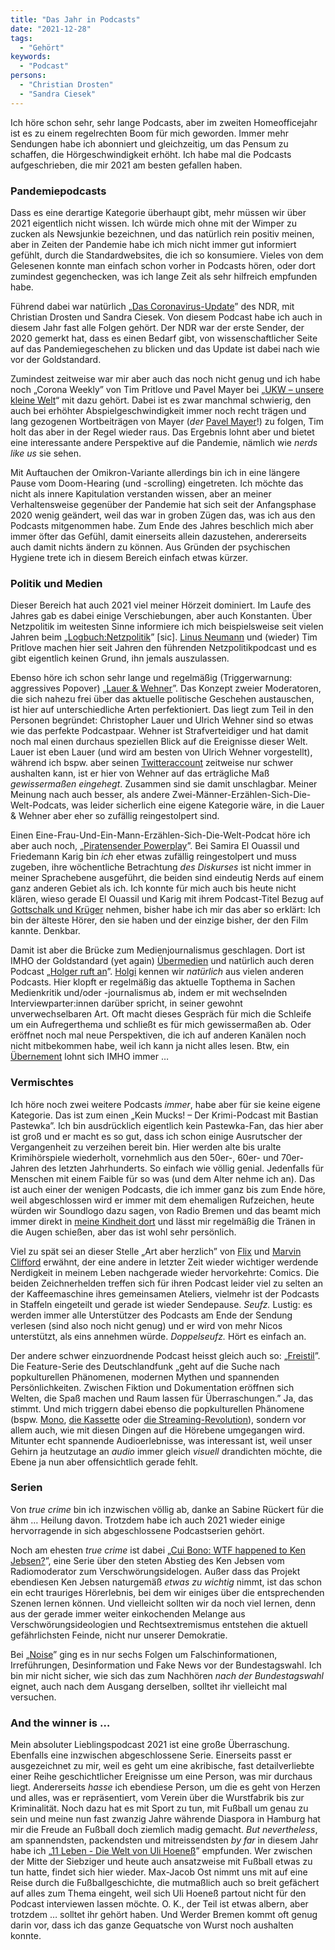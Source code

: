 ```yaml
---
title: "Das Jahr in Podcasts"
date: "2021-12-28"
tags:
  - "Gehört"
keywords:
  - "Podcast"
persons:
  - "Christian Drosten"
  - "Sandra Ciesek"
---
```


Ich höre schon sehr, sehr lange Podcasts, aber im zweiten Homeofficejahr ist es zu einem regelrechten Boom für mich geworden. Immer mehr Sendungen habe ich abonniert und gleichzeitig, um das Pensum zu schaffen, die Hörgeschwindigkeit erhöht. Ich habe mal die Podcasts aufgeschrieben, die mir 2021 am besten gefallen haben.

### Pandemiepodcasts

Dass es eine derartige Kategorie überhaupt gibt, mehr müssen wir über 2021 eigentlich nicht wissen. Ich würde mich ohne mit der Wimper zu zucken als Newsjunkie bezeichnen, und das natürlich rein positiv meinen, aber in Zeiten der Pandemie habe ich mich nicht immer gut informiert gefühlt, durch die Standardwebsites, die ich so konsumiere. Vieles von dem Gelesenen konnte man einfach schon vorher in Podcasts hören, oder dort zumindest gegenchecken, was ich lange Zeit als sehr hilfreich empfunden habe.

Führend dabei war natürlich „[Das Coronavirus-Update](https://www.ndr.de/nachrichten/info/podcast4684.html)” des NDR, mit Christian Drosten und Sandra Ciesek. Von diesem Podcast habe ich auch in diesem Jahr fast alle Folgen gehört. Der NDR war der erste Sender, der 2020 gemerkt hat, dass es einen Bedarf gibt, von wissenschaftlicher Seite auf das Pandemiegeschehen zu blicken und das Update ist dabei nach wie vor der Goldstandard.

Zumindest zeitweise war mir aber auch das noch nicht genug und ich habe noch „Corona Weekly” von Tim Pritlove und Pavel Mayer bei „[UKW – unsere kleine Welt](https://ukw.fm/)“ mit dazu gehört. Dabei ist es zwar manchmal schwierig, den auch bei erhöhter Abspielgeschwindigkeit immer noch recht trägen und lang gezogenen Wortbeiträgen von Mayer (_der_ [Pavel Mayer](https://de.wikipedia.org/wiki/Pavel_Mayer)!) zu folgen, Tim holt das aber in der Regel wieder raus. Das Ergebnis lohnt aber und bietet eine interessante andere Perspektive auf die Pandemie, nämlich wie _nerds like us_ sie sehen.

Mit Auftauchen der Omikron-Variante allerdings bin ich in eine längere Pause vom Doom-Hearing (und -scrolling) eingetreten. Ich möchte das nicht als innere Kapitulation verstanden wissen, aber an meiner Verhaltensweise gegenüber der Pandemie hat sich seit der Anfangsphase 2020 wenig geändert, weil das war in groben Zügen das, was ich aus den Podcasts mitgenommen habe. Zum Ende des Jahres beschlich mich aber immer öfter das Gefühl, damit einerseits allein dazustehen, andererseits auch damit nichts ändern zu können. Aus Gründen der psychischen Hygiene trete ich in diesem Bereich einfach etwas kürzer.

### Politik und Medien

Dieser Bereich hat auch 2021 viel meiner Hörzeit dominiert. Im Laufe des Jahres gab es dabei einige Verschiebungen, aber auch Konstanten. Über Netzpolitik im weitesten Sinne informiere ich mich beispielsweise seit vielen Jahren beim „[Logbuch:Netzpolitik](https://logbuch-netzpolitik.de/)” \[sic\]. [Linus Neumann](https://linus-neumann.de/) und (wieder) Tim Pritlove machen hier seit Jahren den führenden Netzpolitikpodcast und es gibt eigentlich keinen Grund, ihn jemals auszulassen.

Ebenso höre ich schon sehr lange und regelmäßig (Triggerwarnung: aggressives Popover) „[Lauer & Wehner](https://lauerundwehner.de/)”. Das Konzept zweier Moderatoren, die sich nahezu frei über das aktuelle politische Geschehen austauschen, ist hier auf unterschiedliche Arten perfektioniert. Das liegt zum Teil in den Personen begründet: Christopher Lauer und Ulrich Wehner sind so etwas wie das perfekte Podcastpaar. Wehner ist Strafverteidiger und hat damit noch mal einen durchaus speziellen Blick auf die Ereignisse dieser Welt. Lauer ist eben Lauer (und wird am besten von Ulrich Wehner vorgestellt), während ich bspw. aber seinen [Twitteraccount](https://twitter.com/Schmidtlepp) zeitweise nur schwer aushalten kann, ist er hier von Wehner auf das erträgliche Maß _gewissermaßen eingehegt_. Zusammen sind sie damit unschlagbar. Meiner Meinung nach auch besser, als andere Zwei-Männer-Erzählen-Sich-Die-Welt-Podcats, was leider sicherlich eine eigene Kategorie wäre, in die Lauer & Wehner aber eher so zufällig reingestolpert sind.

Einen Eine-Frau-Und-Ein-Mann-Erzählen-Sich-Die-Welt-Podcat höre ich aber auch noch, „[Piratensender Powerplay](https://piratensenderpowerplay.podigee.io/)”. Bei Samira El Ouassil und Friedemann Karig bin _ich_ eher etwas zufällig reingestolpert und muss zugeben, ihre wöchentliche Betrachtung _des Diskurses_ ist nicht immer in meiner Sprachebene ausgeführt, die beiden sind eindeutig Nerds auf einem ganz anderen Gebiet als ich. Ich konnte für mich auch bis heute nicht klären, wieso gerade El Ouassil und Karig mit ihrem Podcast-Titel Bezug auf [Gottschalk und Krüger](https://de.wikipedia.org/wiki/Piratensender_Powerplay) nehmen, bisher habe ich mir das aber so erklärt: Ich bin der älteste Hörer, den sie haben und der einzige bisher, der den Film kannte. Denkbar.

Damit ist aber die Brücke zum Medienjournalismus geschlagen. Dort ist IMHO der Goldstandard (yet again) [Übermedien](https://uebermedien.de/) und natürlich auch deren Podcast „[Holger ruft an](https://uebermedien.de/tag/holger-ruft-an/)”. [Holgi](https://de.wikipedia.org/wiki/Holger_Klein) kennen wir _natürlich_ aus vielen anderen Podcasts. Hier klopft er regelmäßig das aktuelle Topthema in Sachen Medienkritik und/oder -journalismus ab, indem er mit wechselnden Interviewparter:innen darüber spricht, in seiner gewohnt unverwechselbaren Art. Oft macht dieses Gespräch für mich die Schleife um ein Aufregerthema und schließt es für mich gewissermaßen ab. Oder eröffnet noch mal neue Perspektiven, die ich auf anderen Kanälen noch nicht mitbekommen habe, weil ich kann ja nicht alles lesen. Btw, ein [Übernement](https://uebermedien.de/abo/) lohnt sich IMHO immer …

### Vermischtes

Ich höre noch zwei weitere Podcasts _immer_, habe aber für sie keine eigene Kategorie. Das ist zum einen „Kein Mucks! – Der Krimi-Podcast mit Bastian Pastewka”. Ich bin ausdrücklich eigentlich kein Pastewka-Fan, das hier aber ist groß und er macht es so gut, dass ich schon einige Ausrutscher der Vergangenheit zu verzeihen bereit bin. Hier werden alte bis uralte Krimihörspiele wiederholt, vornehmlich aus den 50er-, 60er- und 70er-Jahren des letzten Jahrhunderts. So einfach wie völlig genial. Jedenfalls für Menschen mit einem Faible für so was (und dem Alter nehme ich an). Das ist auch einer der wenigen Podcasts, die ich immer ganz bis zum Ende höre, weil abgeschlossen wird er immer mit dem ehemaligen Rufzeichen, heute würden wir Soundlogo dazu sagen, von Radio Bremen und das beamt mich immer direkt in [meine Kindheit dort](https://couchblog.de/blog/2020/02/27/bremen/) und lässt mir regelmäßig die Tränen in die Augen schießen, aber das ist wohl sehr persönlich.

Viel zu spät sei an dieser Stelle „Art aber herzlich” von [Flix](http://www.der-flix.de/) und [Marvin Clifford](http://www.marvinclifford.com/) erwähnt, der eine andere in letzter Zeit wieder wichtiger werdende Nerdigkeit in meinem Leben nachgerade wieder hervorkehrte: Comics. Die beiden Zeichnerhelden treffen sich für ihren Podcast leider viel zu selten an der Kaffeemaschine ihres gemeinsamen Ateliers, vielmehr ist der Podcasts in Staffeln eingeteilt und gerade ist wieder Sendepause. _Seufz._ Lustig: es werden immer alle Unterstützer des Podcasts am Ende der Sendung verlesen (sind also noch nicht genug) und er wird von mehr Nicos unterstützt, als eins annehmen würde. _Doppelseufz._ Hört es einfach an.

Der andere schwer einzuordnende Podcast heisst gleich auch so: „[Freistil](https://www.ardaudiothek.de/sendung/freistil/24534068/)”. Die Feature-Serie des Deutschlandfunk „geht auf die Suche nach popkulturellen Phänomenen, modernen Mythen und spannenden Persönlichkeiten. Zwischen Fiktion und Dokumentation eröffnen sich Welten, die Spaß machen und Raum lassen für Überraschungen.” Ja, das stimmt. Und mich triggern dabei ebenso die popkulturellen Phänomene (bspw. [Mono](https://www.ardaudiothek.de/episode/freistil/mehr-als-nur-ein-kanal-back-to-mono/deutschlandfunk/91988770/), [die Kassette](https://www.ardaudiothek.de/episode/freistil/die-kassette-zwischen-nostalgie-und-renaissance-bandsalat-liebevoll-zubereitet/deutschlandfunk/92371186/) oder [die Streaming-Revolution](https://www.ardaudiothek.de/episode/freistil/wie-netflix-und-co-die-welt-veraendern-die-streaming-revolution/deutschlandfunk/94452026/)), sondern vor allem auch, wie mit diesen Dingen auf die Hörebene umgegangen wird. Mitunter echt spannende Audioerlebnisse, was interessant ist, weil unser Gehirn ja heutzutage an _audio_ immer gleich _visuell_ drandichten möchte, die Ebene ja nun aber offensichtlich gerade fehlt.

### Serien

Von _true crime_ bin ich inzwischen völlig ab, danke an Sabine Rückert für die ähm … Heilung davon. Trotzdem habe ich auch 2021 wieder einige hervorragende in sich abgeschlossene Podcastserien gehört.

Noch am ehesten _true crime_ ist dabei „[Cui Bono: WTF happened to Ken Jebsen?](https://www.ardaudiothek.de/sendung/cui-bono-wtf-happened-to-ken-jebsen/89991466/)”, eine Serie über den steten Abstieg des Ken Jebsen vom Radiomoderator zum Verschwörungsidelogen. Außer dass das Projekt ebendiesen Ken Jebsen naturgemäß _etwas zu wichtig_ nimmt, ist das schon ein echt trauriges Hörerlebnis, bei dem wir einiges über die entsprechenden Szenen lernen können. Und vielleicht sollten wir da noch viel lernen, denn aus der gerade immer weiter einkochenden Melange aus Verschwörungsideologien und Rechtsextremismus entstehen die aktuell gefährlichsten Feinde, nicht nur unserer Demokratie.

Bei „[Noise](https://noise-podcast.podigee.io/)” ging es in nur sechs Folgen um Falschinformationen, Irreführungen, Desinformation und Fake News vor der Bundestagswahl. Ich bin mir nicht sicher, wie sich das zum Nachhören _nach der Bundestagswahl_ eignet, auch nach dem Ausgang derselben, solltet ihr vielleicht mal versuchen.

### And the winner is …

Mein absoluter Lieblingspodcast 2021 ist eine große Überraschung. Ebenfalls eine inzwischen abgeschlossene Serie. Einerseits passt er ausgezeichnet zu mir, weil es geht um eine akribische, fast detailverliebte einer Reihe geschichtlicher Ereignisse um eine Person, was mir durchaus liegt. Andererseits _hasse_ ich ebendiese Person, um die es geht von Herzen und alles, was er repräsentiert, vom Verein über die Wurstfabrik bis zur Kriminalität. Noch dazu hat es mit Sport zu tun, mit Fußball um genau zu sein und meine nun fast zwanzig Jahre währende Diaspora in Hamburg hat mir die Freude an Fußball doch ziemlich madig gemacht. _But nevertheless_, am spannendsten, packendsten und mitreissendsten _by far_ in diesem Jahr habe ich „[11 Leben - Die Welt von Uli Hoeneß](https://audionow.de/podcast/16086f65-180f-46b2-822a-90df6cebd58d)” empfunden. Wer zwischen der Mitte der Siebziger und heute auch ansatzweise mit Fußball etwas zu tun hatte, findet sich hier wieder. Max-Jacob Ost nimmt uns mit auf eine Reise durch die Fußballgeschichte, die mutmaßlich auch so breit gefächert auf alles zum Thema eingeht, weil sich Uli Hoeneß partout nicht für den Podcast interviewen lassen möchte. O. K., der Teil ist etwas albern, aber trotzdem … solltet ihr gehört haben. Und Werder Bremen kommt oft genug darin vor, dass ich das ganze Gequatsche von Wurst noch aushalten konnte.
